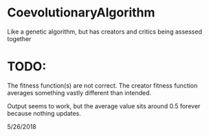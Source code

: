 # CoevolutionaryAlgorithm
Like a genetic algorithm, but has creators and critics being assessed together

TODO:
===================
The fitness function(s) are not correct. The creator fitness function averages something vastly different than intended.

Output seems to work, but the average value sits around 0.5 forever because nothing updates.

5/26/2018
